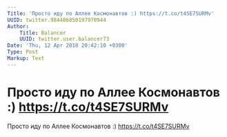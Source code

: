 ```yaml
---
Title: 'Просто иду по Аллее Космонавтов :) https://t.co/t4SE7SURMv'
UUID: twitter.984486850197970944
Author:
    Title: Balancer
    UUID: twitter.user.balancer73
Date: 'Thu, 12 Apr 2018 20:42:10 +0300'
Type: Post
Markup: Text
---
```


# Просто иду по Аллее Космонавтов :) https://t.co/t4SE7SURMv

Просто иду по Аллее Космонавтов :) https://t.co/t4SE7SURMv